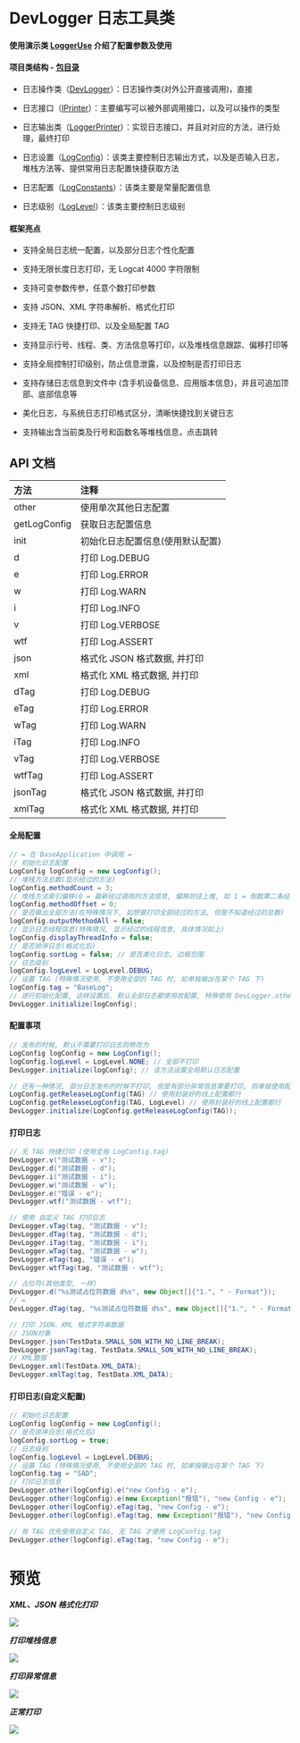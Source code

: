 # DevLogger 日志工具类

#### 使用演示类 [LoggerUse][LoggerUse] 介绍了配置参数及使用

#### 项目类结构 - [包目录][包目录]

* 日志操作类（[DevLogger][DevLogger]）：日志操作类(对外公开直接调用)，直接

* 日志接口（[IPrinter][IPrinter]）：主要编写可以被外部调用接口，以及可以操作的类型

* 日志输出类（[LoggerPrinter][LoggerPrinter]）：实现日志接口，并且对对应的方法，进行处理，最终打印

* 日志设置（[LogConfig][LogConfig]）：该类主要控制日志输出方式，以及是否输入日志，堆栈方法等、提供常用日志配置快捷获取方法

* 日志配置（[LogConstants][LogConstants]）：该类主要是常量配置信息

* 日志级别（[LogLevel][LogLevel]）：该类主要控制日志级别


#### 框架亮点

* 支持全局日志统一配置，以及部分日志个性化配置

* 支持无限长度日志打印，无 Logcat 4000 字符限制

* 支持可变参数传参，任意个数打印参数

* 支持 JSON、XML 字符串解析、格式化打印

* 支持无 TAG 快捷打印、以及全局配置 TAG

* 支持显示行号、线程、类、方法信息等打印，以及堆栈信息跟踪、偏移打印等

* 支持全局控制打印级别，防止信息泄露，以及控制是否打印日志

* 支持存储日志信息到文件中 (含手机设备信息、应用版本信息)，并且可追加顶部、底部信息等

* 美化日志，与系统日志打印格式区分，清晰快捷找到关键日志

* 支持输出含当前类及行号和函数名等堆栈信息，点击跳转


## API 文档

| 方法 | 注释 |
| :- | :- |
| other | 使用单次其他日志配置 |
| getLogConfig | 获取日志配置信息 |
| init | 初始化日志配置信息(使用默认配置) |
| d | 打印 Log.DEBUG |
| e | 打印 Log.ERROR |
| w | 打印 Log.WARN |
| i | 打印 Log.INFO |
| v | 打印 Log.VERBOSE |
| wtf | 打印 Log.ASSERT |
| json | 格式化 JSON 格式数据, 并打印 |
| xml | 格式化 XML 格式数据, 并打印 |
| dTag | 打印 Log.DEBUG |
| eTag | 打印 Log.ERROR |
| wTag | 打印 Log.WARN |
| iTag | 打印 Log.INFO |
| vTag | 打印 Log.VERBOSE |
| wtfTag | 打印 Log.ASSERT |
| jsonTag | 格式化 JSON 格式数据, 并打印 |
| xmlTag | 格式化 XML 格式数据, 并打印 |


#### 全局配置

```java
// = 在 BaseApplication 中调用 =
// 初始化日志配置
LogConfig logConfig = new LogConfig();
// 堆栈方法总数(显示经过的方法)
logConfig.methodCount = 3;
// 堆栈方法索引偏移(0 = 最新经过调用的方法信息, 偏移则往上推, 如 1 = 倒数第二条经过调用的方法信息)
logConfig.methodOffset = 0;
// 是否输出全部方法(在特殊情况下, 如想要打印全部经过的方法, 但是不知道经过的总数)
logConfig.outputMethodAll = false;
// 显示日志线程信息(特殊情况, 显示经过的线程信息, 具体情况如上)
logConfig.displayThreadInfo = false;
// 是否排序日志(格式化后)
logConfig.sortLog = false; // 是否美化日志, 边框包围
// 日志级别
logConfig.logLevel = LogLevel.DEBUG;
// 设置 TAG (特殊情况使用, 不使用全部的 TAG 时, 如单独输出在某个 TAG 下)
logConfig.tag = "BaseLog";
// 进行初始化配置, 这样设置后, 默认全部日志都使用改配置, 特殊使用 DevLogger.other(config).d(xxx);
DevLogger.initialize(logConfig);
```


#### 配置事项
```java
// 发布的时候, 默认不需要打印日志则修改为
LogConfig logConfig = new LogConfig();
logConfig.logLevel = LogLevel.NONE; // 全部不打印
DevLogger.initialize(logConfig); // 该方法设置全局默认日志配置

// 还有一种情况, 部分日志发布的时候不打印, 但是有部分异常信息需要打印, 则单独使用配置
LogConfig.getReleaseLogConfig(TAG) // 使用封装好的线上配置都行
LogConfig.getReleaseLogConfig(TAG, LogLevel) // 使用封装好的线上配置都行
DevLogger.initialize(LogConfig.getReleaseLogConfig(TAG));
```


#### 打印日志
```java
// 无 TAG 快捷打印 (使用全局 LogConfig.tag)
DevLogger.v("测试数据 - v");
DevLogger.d("测试数据 - d");
DevLogger.i("测试数据 - i");
DevLogger.w("测试数据 - w");
DevLogger.e("错误 - e");
DevLogger.wtf("测试数据 - wtf");

// 使用 自定义 TAG 打印日志
DevLogger.vTag(tag, "测试数据 - v");
DevLogger.dTag(tag, "测试数据 - d");
DevLogger.iTag(tag, "测试数据 - i");
DevLogger.wTag(tag, "测试数据 - w");
DevLogger.eTag(tag, "错误 - e");
DevLogger.wtfTag(tag, "测试数据 - wtf");

// 占位符(其他类型, 一样)
DevLogger.d("%s测试占位符数据 d%s", new Object[]{"1.", " - Format"});
// =
DevLogger.dTag(tag, "%s测试占位符数据 d%s", new Object[]{"1.", " - Format"});

// 打印 JSON、XML 格式字符串数据
// JSON对象
DevLogger.json(TestData.SMALL_SON_WITH_NO_LINE_BREAK);
DevLogger.jsonTag(tag, TestData.SMALL_SON_WITH_NO_LINE_BREAK);
// XML数据
DevLogger.xml(TestData.XML_DATA);
DevLogger.xmlTag(tag, TestData.XML_DATA);
```


#### 打印日志(自定义配置)
```java
// 初始化日志配置
LogConfig logConfig = new LogConfig();
// 是否排序日志(格式化后)
logConfig.sortLog = true;
// 日志级别
logConfig.logLevel = LogLevel.DEBUG;
// 设置 TAG (特殊情况使用, 不使用全部的 TAG 时, 如单独输出在某个 TAG 下)
logConfig.tag = "SAD";
// 打印日志信息
DevLogger.other(logConfig).e("new Config - e");
DevLogger.other(logConfig).e(new Exception("报错"), "new Config - e");
DevLogger.other(logConfig).eTag(tag, "new Config - e");
DevLogger.other(logConfig).eTag(tag, new Exception("报错"), "new Config - e");

// 有 TAG 优先使用自定义 TAG, 无 TAG 才使用 LogConfig.tag 
DevLogger.other(logConfig).eTag(tag, "new Config - e");
```


# 预览

***XML、JSON 格式化打印***

![][log_xml_json_png]

***打印堆栈信息***

![][log_default_png]

***打印异常信息***

![][log_error_png]

***正常打印***

![][log_other_png]





[LoggerUse]: https://github.com/afkT/DevUtils/blob/master/application/DevUtilsApp/src/main/java/utils_use/logger/LoggerUse.java
[包目录]: https://github.com/afkT/DevUtils/blob/master/lib/DevApp/src/main/java/dev/utils/app/logger
[DevLogger]: https://github.com/afkT/DevUtils/blob/master/lib/DevApp/src/main/java/dev/utils/app/logger/DevLogger.java
[IPrinter]: https://github.com/afkT/DevUtils/blob/master/lib/DevApp/src/main/java/dev/utils/app/logger/IPrinter.java
[LoggerPrinter]: https://github.com/afkT/DevUtils/blob/master/lib/DevApp/src/main/java/dev/utils/app/logger/LoggerPrinter.java
[LogConfig]: https://github.com/afkT/DevUtils/blob/master/lib/DevApp/src/main/java/dev/utils/app/logger/LogConfig.java
[LogConstants]: https://github.com/afkT/DevUtils/blob/master/lib/DevApp/src/main/java/dev/utils/app/logger/LogConstants.java
[LogLevel]: https://github.com/afkT/DevUtils/blob/master/lib/DevApp/src/main/java/dev/utils/app/logger/LogLevel.java
[log_xml_json_png]: https://github.com/afkT/Resources/blob/master/utils_readme/logger/log_xml_json.png
[log_default_png]: https://github.com/afkT/Resources/blob/master/utils_readme/logger/log_default.png
[log_error_png]: https://github.com/afkT/Resources/blob/master/utils_readme/logger/log_error.png
[log_other_png]: https://github.com/afkT/Resources/blob/master/utils_readme/logger/log_other.png
